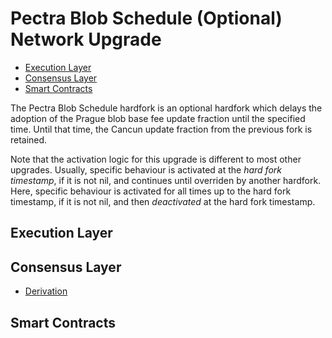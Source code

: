 # Pectra Blob Schedule (Optional) Network Upgrade

<!-- START doctoc generated TOC please keep comment here to allow auto update -->
<!-- DON'T EDIT THIS SECTION, INSTEAD RE-RUN doctoc TO UPDATE -->

- [Execution Layer](#execution-layer)
- [Consensus Layer](#consensus-layer)
- [Smart Contracts](#smart-contracts)

<!-- END doctoc generated TOC please keep comment here to allow auto update -->

The Pectra Blob Schedule hardfork is an optional hardfork which delays the adoption of the
Prague blob base fee update fraction until the specified time. Until that time, the Cancun
update fraction from the previous fork is retained.

Note that the activation logic for this upgrade is different to most other upgrades.
Usually, specific behaviour is activated at the _hard fork timestamp_, if it is not nil,
and continues until overriden by another hardfork.
Here, specific behaviour is activated for all times up to the hard fork timestamp,
if it is not nil, and then _deactivated_ at the hard fork timestamp.

## Execution Layer

## Consensus Layer

- [Derivation](./derivation.md)

## Smart Contracts
